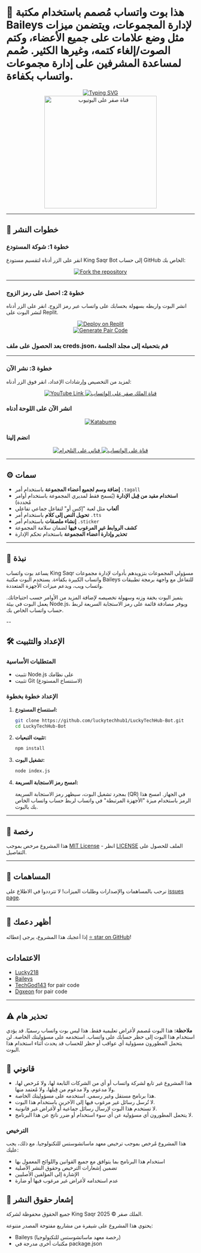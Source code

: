 
# 🤖 هذا بوت واتساب مُصمم باستخدام مكتبة Baileys لإدارة المجموعات، ويتضمن ميزات مثل وضع علامات على جميع الأعضاء، وكتم الصوت/إلغاء كتمه، وغيرها الكثير. صُمم لمساعدة المشرفين على إدارة مجموعات واتساب بكفاءة.

<div align="center"> 
  <a href="https://git.io/typing-svg"> 
    <img src="https://readme-typing-svg.demolab.com?font=Ribeye&size=50&pause=1000&color=33ff00&center=true&width=910&height=100&lines=KingSaqr-Bot;Whatsapp+S+A+Q+R++" alt="Typing SVG" />
  </a> 
</div> 

<div align="center"> 
  <a href="https://youtube.com/@king_saqr_1?si=e1eR_9Thjb3Z30ON"> 
    <img src="https://github.com/luckytechhub1/LuckyTechHub-Bot/blob/main/assets/bot_image.jpg" alt="قناة صقر على اليوتيوب" height="300"> 
  </a> 
</div>

---

## 🚀 خطوات النشر

### خطوة 1: شوكة المستودع

انقر على الزر أدناه لتقسيم مستودع King Saqr Bot إلى حساب GitHub الخاص بك:

<div align="center">
  <a href="https://github.com/luckytechhub1/LuckyTechHub-Bot/fork">
    <img src="https://img.shields.io/badge/Fork-Repository-blue?style=for-the-badge" alt="Fork the repository"/>
  </a>
</div>

---

### خطوة 2: احصل على رمز الزوج

انشر البوت واربطه بسهولة بحسابك على واتساب عبر رمز الزوج. انقر على الزر أدناه لنشر البوت على Replit.

<div align="center">
  <a href="https://replit.com/@DGXeon/Xeon-PairCode?v=1" target="_blank">
    <img src="https://img.shields.io/badge/GET%20PAIR%20CODE-Replit-success?style=for-the-badge" alt="Deploy on Replit"/>
  </a>
</div>

<div align="center">
  <a href="https://luckytechhub-bot-pair-code.onrender.com" target="_blank">
    <img src="https://img.shields.io/badge/GET%20PAIR%20CODE-Easy%20Method-ff4d4d?style=for-the-badge" alt="Generate Pair Code"/>
  </a>
</div>


### بعد الحصول على ملف creds.json، قم بتحميله إلى مجلد الجلسة

---

### خطوة 3: نشر الآن

لمزيد من التخصيص وإرشادات الإعداد، انقر فوق الزر أدناه:

<div align="center">
  <a href="https://kingsaqrsami.blogspot.com/2024/03/whatsapp-king-saqr.html?m=1">
    <img src="https://img.shields.io/badge/Blogger KING SAQR-dc3545?style=for-the-badge&logo=youtube" alt="YouTube Link"/>
  </a>
  <a href="https://bot-hosting.net/?aff=1068419752923508776">
    <img src="https://img.shields.io/badge/Deploy on Panel-28a745?style=for-the-badge" alt="قناة الملك صقر على الواتساب"/>
  </a>
</div>


### انشر الآن على اللوحة أدناه
<div align="center">
<a href="https://dashboard.katabump.com/auth/login#d6b7d6" target="_blank">
  <img src="https://img.shields.io/badge/King Saqr Bot-D6B7D6?style=for-the-badge&logo=server&logoColor=black" alt="Katabump"/>
</a>
</div>

### انضم إلينا

<div align="center">
  <a href="https://t.me/+T_8QE67Pn6tkMzNk">
    <img src="https://img.shields.io/badge/SAQR%20Telegram-0078E7?style=for-the-badge&logo=telegram&logoColor=white" alt="قناتي على التلجرام"/>
  </a>
  <a href="https://whatsapp.com/channel/0029VbAuIHpCnA81pI0Dza0j">
    <img src="https://img.shields.io/badge/SAQR%20WhatsApp-25D366?style=for-the-badge&logo=whatsapp&logoColor=white" alt="قناة على الواتساب"/>
  </a>
</div>

---

## ⚙️ سمات

- **إضافة وسم لجميع أعضاء المجموعة** باستخدام أمر `.tagall`
- **استخدام مقيد من قِبل الإدارة** (يُسمح فقط لمديري المجموعة باستخدام أوامر مُحددة)
- **ألعاب** مثل لعبة "إكس أو" لتفاعل جماعي تفاعلي
- **تحويل النص إلى كلام** باستخدام أمر `.tts`
- **إنشاء ملصقات** باستخدام أمر `.sticker`
- **كشف الروابط غير المرغوب فيها** لضمان سلامة المجموعة
- **تحذير وإدارة أعضاء المجموعة** باستخدام تحكم الإدارة

---

## 📖 نبذة

يساعد بوت واتساب King Saqr مسؤولي المجموعات بتزويدهم بأدوات لإدارة مجموعات واتساب الكبيرة بكفاءة. يستخدم البوت مكتبة Baileys للتفاعل مع واجهة برمجة تطبيقات واتساب ويب، ويدعم ميزات الأجهزة المتعددة.

يتميز البوت بخفة وزنه وسهولة تخصيصه لإضافة المزيد من الأوامر حسب احتياجاتك. يعمل البوت في بيئة Node.js، ويوفر مصادقة قائمة على رمز الاستجابة السريعة لربط حساب واتساب الخاص بك.

--

## 🛠️ الإعداد والتثبيت

### المتطلبات الأساسية

- تثبيت Node.js على نظامك
- تثبيت Git (لاستنساخ المستودع)

### الإعداد خطوة بخطوة

1. **استنساخ المستودع:**

    ```bash
    git clone https://github.com/luckytechhub1/LuckyTechHub-Bot.git
    cd LuckyTechHub-Bot
    ```

2. **تثبيت التبعيات:**

    ```bash
    npm install
    ```

3. **تشغيل البوت:**

    ```bash
    node index.js
    ```

4. **امسح رمز الاستجابة السريعة:**

    بمجرد تشغيل البوت، سيظهر رمز الاستجابة السريعة (QR) في الجهاز. امسح هذا الرمز باستخدام ميزة "الأجهزة المرتبطة" في واتساب لربط حساب واتساب الخاص بك بالبوت.

---


## 📄 رخصة

هذا المشروع مرخص بموجب [MIT License](https://opensource.org/licenses/MIT) - انظر [LICENSE](https://github.com/luckytechhub1/LuckyTechHub-Bot/blob/main/LICENSE) الملف للحصول على التفاصيل.

---

## 🙌 المساهمات

نرحب بالمساهمات والإصدارات وطلبات الميزات! لا تترددوا في الاطلاع على [issues page](https://github.com/luckytechhub1/LuckyTechHub-Bot/issues).

---

## 🌟 أظهر دعمك
إذا أعجبك هذا المشروع، يرجى إعطائه [⭐️ star on GitHub](https://github.com/luckytechhub1/LuckyTechHub-Bot)!


## الاعتمادات

- [Lucky218](https://github.com/luckytechhub1)
- [Baileys](https://github.com/adiwajshing/Baileys)
- [TechGod143](https://github.com/TechGod143) for pair code
- [Dgxeon](https://github.com/Dgxeon) for pair code

---

## ⚠️ تحذير هام

**ملاحظة:** هذا البوت مُصمم لأغراض تعليمية فقط. هذا ليس بوت واتساب رسميًا. قد يؤدي استخدام هذا البوت إلى حظر حسابك على واتساب. استخدمه على مسؤوليتك الخاصة. لن يتحمل المطورون مسؤولية أي عواقب أو حظر للحساب قد يحدث أثناء استخدام هذا البوت.

## 📝 قانوني

- هذا المشروع غير تابع لشركة واتساب أو أي من الشركات التابعة لها، ولا مُرخص لها، ولا مدعوم، ولا مدعوم من قِبلها، ولا مُعتمد منها.
- هذا برنامج مستقل وغير رسمي. استخدمه على مسؤوليتك الخاصة.
- لا تُرسل رسائل غير مرغوب فيها إلى الآخرين باستخدام هذا البوت.
- لا تستخدم هذا البوت لإرسال رسائل جماعية أو لأغراض غير قانونية.
- لا يتحمل المطورون أي مسؤولية عن أي سوء استخدام أو ضرر ناتج عن هذا البرنامج.

### الترخيص
هذا المشروع مُرخص بموجب ترخيص معهد ماساتشوستس للتكنولوجيا.  مع ذلك، يجب عليك:
- استخدام هذا البرنامج بما يتوافق مع جميع القوانين واللوائح المعمول بها
- تضمين إشعارات الترخيص وحقوق النشر الأصلية
- الإشارة إلى المؤلفين الأصليين
- عدم استخدامه لأغراض غير مرغوب فيها أو ضارة

## 📜 إشعار حقوق النشر

جميع الحقوق محفوظة لشركة King Saqr الملك صقر © 2025.

يحتوي هذا المشروع على شيفرة من مشاريع مفتوحة المصدر متنوعة:
- Baileys (رخصة معهد ماساتشوستس للتكنولوجيا)
- مكتبات أخرى مدرجة في package.json
